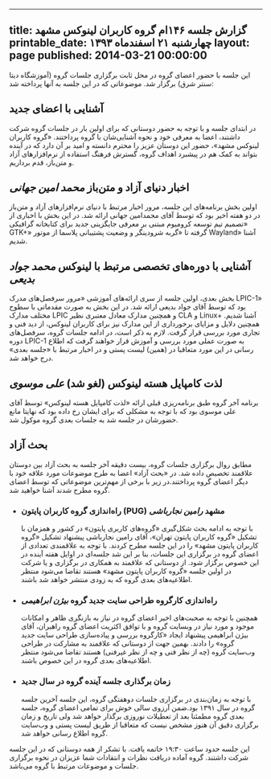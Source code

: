 ----------
title: گزارش جلسه ۱۴۶ام گروه کاربران لینوکس مشهد
printable_date: چهارشنبه ۲۱ اسفندماه ۱۳۹۳
layout: page
published: 2014-03-21 00:00:00
----------

این جلسه با حضور اعضای گروه در محل ثابت برگزاری جلسات گروه (آموزشگاه دیتا سنتر شرق) برگزار شد. موضوعاتی که در این جلسه به آنها پرداخته شد:


<!--more-->



## آشنایی با اعضای جدید

در ابتدای جلسه و با توجه به حضور دوستانی که برای اولین بار در جلسات گروه شرکت داشتند، اعضا به معرفی خود و نحوه آشنایی‌شان با گروه پرداختند. «گروه کاربران لینوکس مشهد»، حضور این دوستان عزیز را محترم دانسته و امید بر آن دارد که در آینده بتواند به کمک هم در پیشبرد اهداف گروه، گسترش فرهنگ استفاده از نرم‌افزارهای آزاد و متن‌باز، قدم برداریم.

## اخبار دنیای آزاد و متن‌باز *محمد امین جهانی*

اولین بخش برنامه‌های این جلسه، مرور اخبار مرتبط با دنیای نرم‌افزارهای آزاد و متن‌باز در دو هفته اخیر بود که توسط آقای محمدامین جهانی ارائه شد. در این بخش با اخباری از «تصمیم تیم توسعه کرومیوم مبتنی بر معرفی جایگزینی جدید برای کتابخانه گرافیکی ‪GTK+‬» گرفته تا «گربه شرودینگر و وضعیت پشتیبانی پلاسما از موتور Wayland» آشنا شدیم.

## آشنایی با دوره‌های تخصصی مرتبط با لینوکس *محمد جواد بدیعی*

بخش بعدی، اولین جلسه از سری ارائه‌های آموزشی «مرور سرفصل‌های مدرک LPIC-1» بود که توسط آقای جواد بدیعی ارائه شد. در این بخش به صورت مقدماتی با سطوح مختلف مدارک LPIC و همچنین مدارک معادل معتبری نظیر CLA و ‪Linux+‬ آشنا شدیم. همچنین دلایل و مزایای برخورداری از این مدارک نیز برای کاربران لینوکس، از دید فنی و تجاری مورد بررسی قرار گرفت. لازم به ذکر است، در ادامه جلسات گروه، سرفصل‌های دوره ‪LPIC-1‬ به صورت عملی مورد بررسی و آموزش قرار خواهند گرفت که اطلاع رسانی در این مورد متعاقبا در (همین) لیست پستی و در اخبار مرتبط با «جلسه بعدی» درج خواهد شد.

## لذت کامپایل هسته لینوکس (لغو شد) *علی موسوی*

برنامه آخر گروه طبق برنامه‌ریزی قبلی ارائه «لذت کامپایل هسته لینوکس» توسط آقای علی موسوی بود که با توجه  به مشکلی که برای ایشان رخ داده بود که نهایتا مانع حضورشان در جلسه شد به جلسات بعدی گروه موکول شد.

## بحث آزاد

مطابق روال برگزاری جلسات گروه، بیست دقیقه آخر جلسه به بحث آزاد بین دوستان علاقمند تخصیص داده شد. در «بحث آزاد» اعضا به طرح موضوعات مورد علاقه خود با دیگر اعضای گروه پرداختند.در زیر با برخی از مهم‌ترین موضوعاتی که توسط اعضای گروه مطرح شدند آشنا خواهید شد.

* ### راه‌اندازی گروه کاربران پایتون (PUG) مشهد *رامین نجارباشی*
  با توجه به ادامه بحث شکل‌گیری «گروه‌های کاربری پایتون» در کشور و همزمان با تشکیل «گروه کاربران پایتون تهران»، آقای رامین نجارباشی پیشنهاد تشکیل «گروه کاربران پایتون مشهد» را در این جلسه مطرح کردند. با توجه به علاقمندی تعدادی از اعضای گروه در برگزاری این جلسات، بنا بر این شد جلسه‌ای در اوایل هفته آینده در این خصوص برگزار شود. از دوستانی که علاقمند به همکاری در برگزاری  و یا شرکت در اولین جلسه «گروه کاربران پایتون مشهد» هستند تقاضا می‌شود منتظر اطلاعیه‌های بعدی گروه که به زودی منتشر خواهد شد باشند.
* ### راه‌اندازی کارگروه طراحی سایت جدید گروه *بیژن ابراهیمی*
  همچنین با توجه به صحبت‌های اخیر اعضای گروه در نیاز به بازنگری ظاهر و امکانات موجود و مورد نیاز در وبسایت گروه و با توافق اکثریت اعضای گروه راهبران،‌ آقای بیژن ابراهیمی پیشنهاد ایجاد «کارگروه بررسی و پیاده‌سازی طراحی سایت جدید گروه» را دادند. بهمین جهت از دوستانی که علاقمند به مشارکت در طراحی وب‌سایت گروه (چه از نظر فنی و چه از نظر غیرفنی) هستند تقاضا می‌شود منتظر اطلاعیه‌های بعدی گروه در این خصوص باشند.
* ### زمان برگذاری جلسه آینده گروه در سال جدید
  با توجه به زمان‌بندی در برگزاری جلسات دوهفتگی گروه، این جلسه آخرین جلسه گروه در سال ۱۳۹۱ بود.ضمن آرزوی سالی خوش برای تمامی اعضای گروه، جلسه بعدی گروه مطمئنا بعد از تعطیلات نوروزی برگذار خواهد شد ولی تاریخ و زمان برگزاری دقیق آن هنوز مشخص نیست که متعاقبا از طریق لیست پستی و وب‌سایت گروه اطلاع رسانی خواهد شد.

این جلسه حدود ساعت ۱۹:۳۰ خاتمه یافت. با تشکر از همه دوستانی که در این جلسه شرکت داشتند. گروه آماده دریافت نظرات و انتقادات شما عزیزان در نحوه برگزاری جلسات و موضوعات مرتبط با گروه می‌باشد.
